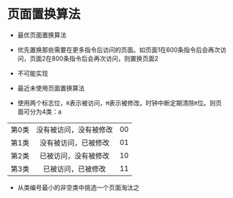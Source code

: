 # 页面置换算法

- 最优页面置换算法
 - 优先置换那些需要在更多指令后访问的页面。如页面1在600条指令后会再次访问，页面2在800条指令后会再次访问，则置换页面2
 - 不可能实现

- 最近未使用页面置换算法
 - 使用两个标志位，`R`表示被访问，`M`表示被修改。时钟中断定期清除`R`位。则页面可分为4类：a

 | | | |
 |:----:|:-----:|:-----:|
 | 第0类 | 没有被访问，没有被修改 | 00 |
 | 第1类 | 没有被访问，已被修改 | 01 |
 | 第2类 | 已被访问，没有被修改 | 10 |
 | 第3类 | 已被访问，已被修改 | 11 |
 - 从类编号最小的非空类中挑选一个页面淘汰之
